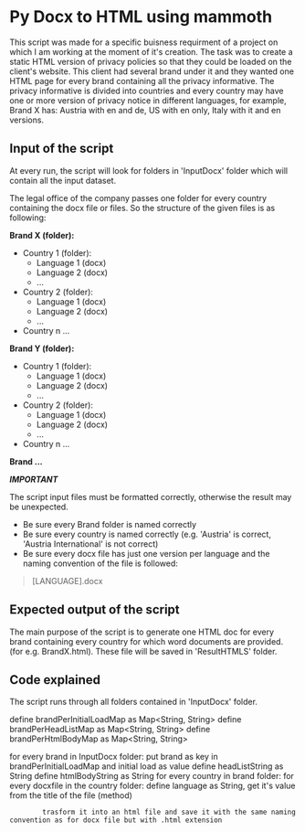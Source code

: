 # Py Docx to HTML using mammoth

This script was made for a specific buisness requirment of a project on which I am working at the moment of it's creation. The task was to create a static HTML version of privacy policies so that they could be loaded on the client's website. This client had several brand under it and they wanted one HTML page for every brand containing all the privacy informative. The privacy informative is divided into countries and every country may have one or more version of privacy notice in different languages, for example, Brand X has: Austria with en and de, US with en only, Italy with it and en versions. 

## Input of the script

At every run, the script will look for folders in 'InputDocx' folder which will contain all the input dataset.

The legal office of the company passes one folder for every country containing the docx file or files. So the structure of the given files is as following:

**Brand X (folder):**
 - Country 1 (folder):
   - Language 1 (docx)
   - Language 2 (docx)
   - ...
 - Country 2 (folder):
   - Language 1 (docx)
   - Language 2 (docx)
   - ...
 - Country n ...

**Brand Y (folder):**
 - Country 1 (folder):
   - Language 1 (docx)
   - Language 2 (docx)
   - ...
 - Country 2 (folder):
   - Language 1 (docx)
   - Language 2 (docx)
   - ...
 - Country n ...

**Brand ...**

***IMPORTANT***

The script input files must be formatted correctly, otherwise the result may be unexpected. 
- Be sure every Brand folder is named correctly
- Be sure every country is named correctly (e.g. 'Austria' is correct, 'Austria International' is not correct)
- Be sure every docx file has just one version per language and the naming convention of the file is followed:
 >  [LANGUAGE].docx 

## Expected output of the script

The main purpose of the script is to generate one HTML doc for every brand containing every country for which word documents are provided. (for e.g. BrandX.html). These file will be saved in 'ResultHTMLS' folder.

## Code explained

The script runs through all folders contained in 'InputDocx' folder.

define brandPerInitialLoadMap as Map<String, String>
define brandPerHeadListMap as Map<String, String>
define brandPerHtmlBodyMap as Map<String, String>

for every brand in InputDocx folder:
    put brand as key in brandPerInitialLoadMap and initial load as value
    define headListString as String 
    define htmlBodyString as String
    for every country in brand folder:
        for every docxfile in the country folder:
            define language as String, get it's value from the title of the file (method)
            
            trasform it into an html file and save it with the same naming convention as for docx file but with .html extension
